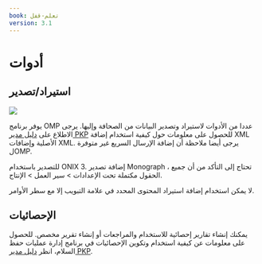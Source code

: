 ```yaml
---
book: تعلم-قفل
version: 3.1
---
```


# أدوات

## استيراد/تصدير

![](./assets/learning_omp-tools-import_export.png)

يوفر برنامج OMP عددا من الأدوات لاستيراد وتصدير البيانات من الصحافة وإليها. يرجى الاطلاع على [دليل مدير PKP](https://docs.pkp.sfu.ca/admin-guide/en/data-import-and-export) للحصول على معلومات حول كيفية استخدام إضافة XML الأصلية وإضافات XML. يرجى أيضا ملاحظة أن إضافة الإرسال السريع غير متوفرة لOMP.

للتصدير باستخدام ONIX 3. إضافة تصدير Monograph ، تحتاج إلى التأكد من أن جميع الحقول مكتملة تحت الإعدادات > سير العمل > الإنتاج.

لا يمكن استخدام إضافة استيراد المحتوى المحدد في علامة التبويب إلا مع سطر الأوامر.

## الإحصائيات

يمكنك إنشاء تقارير إحصائية للاستخدام والمراجعات أو إنشاء تقرير مخصص. للحصول على معلومات عن كيفية استخدام وتكوين الإحصائيات في برنامج إدارة عمليات حفظ السلام، انظر [دليل مدير PKP](https://docs.pkp.sfu.ca/admin-guide/en/statistics).
